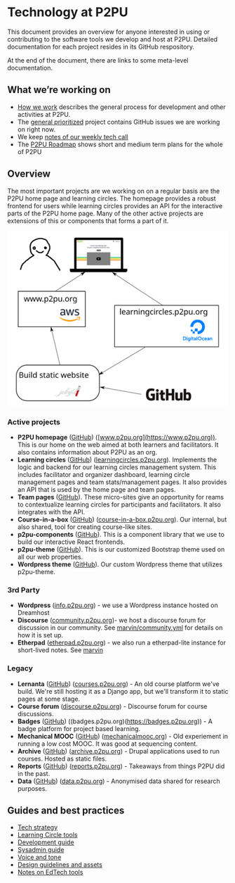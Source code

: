 # Technology at P2PU

This document provides an overview for anyone interested in using or contributing to the software tools we develop and host at P2PU. Detailed documentation for each project resides in its GitHub respository.

At the end of the document, there are links to some meta-level documentation.

## What we’re working on
 - [How we work](https://paper.dropbox.com/doc/How-We-Work--A31VmZpKpBiWdv~Mgp6hYyAaAg-kWVKJyvujHERJH2VUkO2p) describes the general process for development and other activities at P2PU.
 - The [general prioritized](https://github.com/orgs/p2pu/projects/4) project contains GitHub issues we are working on right now.
 - We keep [notes of our weekly tech call](https://docs.google.com/document/d/17ZWndqIlppfHWPfhSi3jkwOZytJSpZaM6a3ZgVoXIRA/edit) 
 - The [P2PU Roadmap](https://docs.google.com/document/d/1RHfv68siEVY2R1VpFtTjW74NkguQnbvaz-zJeACe8jg/edit) shows short and medium term plans for the whole of P2PU

## Overview

The most important projects are we working on on a regular basis are the P2PU home page and learning circles. The homepage provides a robust frontend for users while learning circles provides an API for the interactive parts of the P2PU home page. Many of the other active projects are extensions of this or components that forms a part of it.

![diagram of services](tech-overview.svg)

### Active projects
- **P2PU homepage** ([GitHub](https://github.com/p2pu/p2pu-website/)) ([www.p2pu.org](https://www.p2pu.org)). This is our home on the web aimed at both learners and facilitators. It also contains information about P2PU as an org.
- **Learning circles** ([GitHub](https://github.com/p2pu/learning-circles/)) ([learningcircles.p2pu.org](https://learningcircles.p2pu.org)). Implements the logic and backend for our learning circles management system. This includes facilitator and organizer dashboard, learning circle management pages and team stats/management pages. It also provides an API that is used by the home page and team pages. 
- **Team pages** ([GitHub](https://github.com/p2pu/erasmus-partner-site/)). These micro-sites give an opportunity for reams to contextualize learning circles for participants and facilitators. It also integrates with the API.
- **Course-in-a-box** ([GitHub](https://github.com/p2pu/course-in-a-box/)) ([course-in-a-box.p2pu.org](https://course-in-a-box.p2pu.org)). Our internal, but also shared, tool for creating course-like sites.
- **p2pu-components** ([GitHub](https://github.com/p2pu/p2pu-components/)). This is a component library that we use to build our interactive React frontends.
- **p2pu-theme** ([GitHub](https://github.com/p2pu/p2pu-theme)). This is our customized Bootstrap theme used on all our web properties. 
- **Wordpress theme** ([GitHub](https://github.com/p2pu/P2PUfourteen-wp-theme)). Our custom Wordpress theme that utilizes p2pu-theme.

### 3rd Party
- **Wordpress** ([info.p2pu.org](https://info.p2pu.org)) - we use a Wordpress instance hosted on Dreamhost
- **Discourse** ([community.p2pu.org](https://community.p2pu.org))- we host a discourse forum for discussion in our community. See [marvin/community.yml](https://github.com/p2pu/marvin/blob/master/community.yml) for details on how it is set up.
- **Etherpad** ([etherpad.p2pu.org](https://etherpad.p2pu.org)) - we also run a etherpad-lite instance for short-lived notes. See [marvin](https://github.com/p2pu/marvin/)

### Legacy
- **Lernanta** ([GitHub](https://github.com/p2pu/lernanta)) ([courses.p2pu.org](https://courses.p2pu.org)) - An old course platform we've build. We're still hosting it as a Django app, but we'll transform it to static pages at some stage.
- **Course forum** ([discourse.p2pu.org](https://discourse.p2pu.org)) - Discourse forum for course discussions.
- **Badges** ([GitHub](https://github.com/p2pu/badges)) ((badges.p2pu.org)(https://badges.p2pu.org)) - A badge platform for project based learning.
- **Mechanical MOOC** ([GitHub](https://github.com/p2pu/mechanical-mooc)) ([mechanicalmooc.org](http://mechanicalmooc.org)) - Old experiement in running a low cost MOOC. It was good at sequencing content.
- **Archive** ([GitHub](https://github.com/p2pu/archive)) ([archive.p2pu.org](https://archive.p2pu.org/)) - Drupal applications used to run courses. Hosted as static files.
- **Reports** ([GitHub](https://github.com/p2pu/reports)) ([reports.p2pu.org](https://reports.p2pu.org/)) - Takeaways from things P2PU did in the past.
- **Data** ([GitHub](https://github.com/p2pu/data)) ([data.p2pu.org](https://data.p2pu.org)) - Anonymised data shared for research purposes.

## Guides and best practices
- [Tech strategy](https://docs.google.com/document/d/1zHow9ohcAIPVibsgzvuWv0Pcca6XNwQ2SrdNhfGswo0/edit#)
- [Learning Circle tools](https://docs.google.com/document/d/15bH1j5BF5sFDGFbMs0a9nvFAHkVc8MUSlOPIsx4CnNM/edit#heading=h.tk6kvxcllzvg)
- [Development guide](https://docs.google.com/document/d/1aoQ8leLNKbUdCN-SGWLNkZOfwOQ2kWKBV6H0hnwPQvQ/edit)
- [Sysadmin guide](https://docs.google.com/document/d/1e8tZoo7BrZYygBEgirtBeK4wjJOdE2LvSkajgEOeojs/edit)
- [Voice and tone](https://docs.google.com/document/d/1v7UiCw9i0sE6XcxxhgCJUs97-1gxV2Gsky1BOMQ_b5w/edit)
- [Design guidelines and assets](https://github.com/p2pu/design)
- [Notes on EdTech tools](https://github.com/p2pu/notes-on-edtech)
